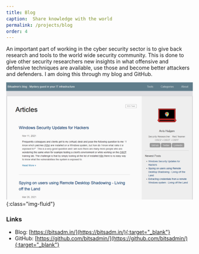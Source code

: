 ```yaml
---
title: Blog
caption:  Share knowledge with the world
permalink: /projects/blog
order: 4
---
```


An important part of working in the cyber security sector is to give back research and tools to the world wide security community. This is done to give other security researchers new insights in what offensive and defensive techniques are available, use those and become better attackers and defenders. I am doing this through my blog and GitHub.

![bitsadm.in blog](/assets/images/blog.png "bitsadm.in blog"){:class="img-fluid"}

### Links
- Blog: [https://bitsadm.in/](https://bitsadm.in/){:target="_blank"}
- GitHub: [https://github.com/bitsadmin/](https://github.com/bitsadmin/){:target="_blank"}